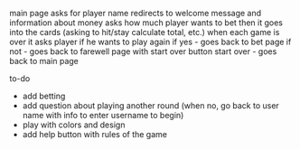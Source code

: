 main page asks for player name
redirects to welcome message and information about money
asks how much player wants to bet
then it goes into the cards (asking to hit/stay calculate total, etc.)
when each game is over it asks player if he wants to play again
if yes - goes back to bet page
if not - goes back to farewell page with start over button
start over - goes back to main page

to-do
- add betting
- add question about playing another round (when no, go back to user name with info to enter username to begin)
- play with colors and design
- add help button with rules of the game